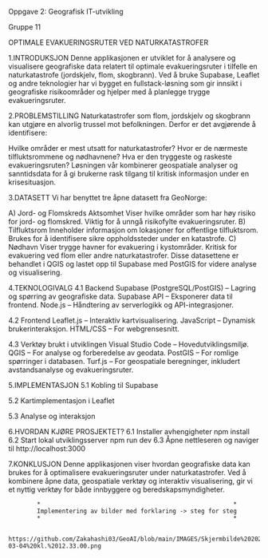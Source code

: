 Oppgave 2: Geografisk IT-utvikling
                 
Gruppe 11

OPTIMALE EVAKUERINGSRUTER VED NATURKATASTROFER

1.INTRODUKSJON
Denne applikasjonen er utviklet for å analysere og visualisere geografiske data relatert til optimale evakueringsruter i tilfelle en naturkatastrofe (jordskjelv, flom, skogbrann). Ved å bruke Supabase, Leaflet og andre teknologier har vi bygget en fullstack-løsning som gir innsikt i geografiske risikoområder og hjelper med å planlegge trygge evakueringsruter.

2.PROBLEMSTILLING
Naturkatastrofer som flom, jordskjelv og skogbrann kan utgjøre en alvorlig trussel mot befolkningen. Derfor er det avgjørende å identifisere:

Hvilke områder er mest utsatt for naturkatastrofer?
Hvor er de nærmeste tilfluktsrommene og nødhavnene?
Hva er den tryggeste og raskeste evakueringsruten?
Løsningen vår kombinerer geospatiale analyser og sanntidsdata for å gi brukerne rask tilgang til kritisk informasjon under en krisesituasjon.

3.DATASETT
Vi har benyttet tre åpne datasett fra GeoNorge:

A) Jord- og Flomskreds Aktsomhet
Viser hvilke områder som har høy risiko for jord- og flomskred.
Viktig for å unngå risikofylte evakueringsruter.
B) Tilfluktsrom
Inneholder informasjon om lokasjoner for offentlige tilfluktsrom.
Brukes for å identifisere sikre oppholdssteder under en katastrofe.
C) Nødhavn
Viser trygge havner for evakuering i kystområder.
Kritisk for evakuering ved flom eller andre naturkatastrofer.
Disse datasettene er behandlet i QGIS og lastet opp til Supabase med PostGIS for videre analyse og visualisering.

4.TEKNOLOGIVALG
4.1 Backend
 Supabase (PostgreSQL/PostGIS) – Lagring og spørring av geografiske data.
 Supabase API – Eksponerer data til frontend.
 Node.js – Håndtering av serverlogikk og API-integrasjoner.

4.2 Frontend
 Leaflet.js – Interaktiv kartvisualisering.
 JavaScript – Dynamisk brukerinteraksjon.
 HTML/CSS – For webgrensesnitt.

4.3 Verktøy brukt i utviklingen
 Visual Studio Code – Hovedutviklingsmiljø.
 QGIS – For analyse og forberedelse av geodata.
 PostGIS – For romlige spørringer i databasen.
 Turf.js – For geospatiale beregninger, inkludert avstandsanalyse og evakueringsruter.

5️.IMPLEMENTASJON
5.1 Kobling til Supabase


5.2 Kartimplementasjon i Leaflet



5.3 Analyse og interaksjon

6️.HVORDAN KJØRE PROSJEKTET?
6.1 Installer avhengigheter
  npm install
6.2 Start lokal utviklingsserver
  npm run dev
6.3 Åpne nettleseren og naviger til
  http://localhost:3000

7.KONKLUSJON
Denne applikasjonen viser hvordan geografiske data kan brukes for å optimalisere evakueringsruter under naturkatastrofer. Ved å kombinere åpne data, geospatiale verktøy og interaktiv visualisering, gir vi et nyttig verktøy for både innbyggere og beredskapsmyndigheter.

            *                                                      *
            Implementering av bilder med forklaring -> steg for steg             
            *                                                      *

            https://github.com/Zakahashi03/GeoAI/blob/main/IMAGES/Skjermbilde%202025-03-04%20kl.%2012.33.00.png
            

